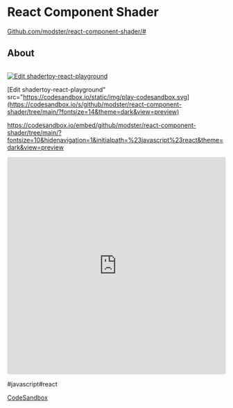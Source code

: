 # React Component Shader

[Github.com](https://github.com)[/modster](https://github.com/modster)[/react-component-shader](https://github.com/modster/react-component-shader)[/#]()

## About

```js


```
[![Edit shadertoy-react-playground](https://codesandbox.io/static/img/play-codesandbox.svg)](https://codesandbox.io/s/github/modster/react-component-shader/tree/main/?fontsize=14&theme=dark&view=preview)

[Edit shadertoy-react-playground" src="https://codesandbox.io/static/img/play-codesandbox.svg](https://codesandbox.io/s/github/modster/react-component-shader/tree/main/?fontsize=14&theme=dark&view=preview)

https://codesandbox.io/embed/github/modster/react-component-shader/tree/main/?fontsize=10&hidenavigation=1&initialpath=%23javascript%23react&theme=dark&view=preview

<iframe src="https://codesandbox.io/embed/github/modster/react-component-shader/tree/main/?fontsize=10&hidenavigation=1&initialpath=%23javascript%23react&theme=dark&view=preview"
     style="width:100%; height:500px; border:0; border-radius: 4px; overflow:hidden;"
     title="shadertoy-react-playground"
     allow="accelerometer; ambient-light-sensor; camera; encrypted-media; geolocation; gyroscope; hid; microphone; midi; payment; usb; vr; xr-spatial-tracking"
     sandbox="allow-forms allow-modals allow-popups allow-presentation allow-same-origin allow-scripts"
   ></iframe>
   
   #javascript#react


[CodeSandbox](https://codesandbox.io/s/github/modster/react-component-shader)
